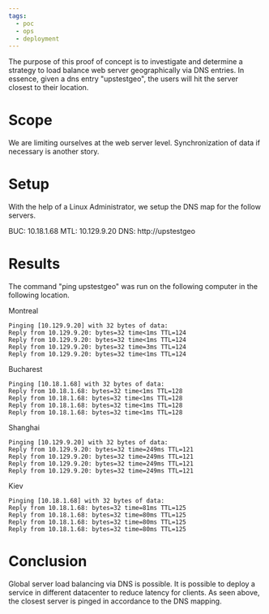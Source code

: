 ```yaml
---
tags:
  - poc
  - ops
  - deployment
---
```


The purpose of this proof of concept is to investigate and determine a strategy to load balance web server geographically via DNS entries. In essence, given a dns entry "upstestgeo", the users will hit the server closest to their location.

# Scope

We are limiting ourselves at the web server level. Synchronization of data if necessary is another story.

# Setup

With the help of a Linux Administrator, we setup the DNS map for the follow servers.

BUC: 10.18.1.68
MTL: 10.129.9.20
DNS: http://upstestgeo

# Results
The command "ping upstestgeo" was run on the following computer in the following location.

Montreal
```
Pinging [10.129.9.20] with 32 bytes of data:
Reply from 10.129.9.20: bytes=32 time<1ms TTL=124
Reply from 10.129.9.20: bytes=32 time<1ms TTL=124
Reply from 10.129.9.20: bytes=32 time=3ms TTL=124
Reply from 10.129.9.20: bytes=32 time<1ms TTL=124
```

Bucharest
```
Pinging [10.18.1.68] with 32 bytes of data:
Reply from 10.18.1.68: bytes=32 time<1ms TTL=128
Reply from 10.18.1.68: bytes=32 time<1ms TTL=128
Reply from 10.18.1.68: bytes=32 time<1ms TTL=128
Reply from 10.18.1.68: bytes=32 time<1ms TTL=128
```

Shanghai
```
Pinging [10.129.9.20] with 32 bytes of data:
Reply from 10.129.9.20: bytes=32 time=249ms TTL=121
Reply from 10.129.9.20: bytes=32 time=249ms TTL=121
Reply from 10.129.9.20: bytes=32 time=249ms TTL=121
Reply from 10.129.9.20: bytes=32 time=249ms TTL=121
```

Kiev
```
Pinging [10.18.1.68] with 32 bytes of data:
Reply from 10.18.1.68: bytes=32 time=81ms TTL=125
Reply from 10.18.1.68: bytes=32 time=80ms TTL=125
Reply from 10.18.1.68: bytes=32 time=80ms TTL=125
Reply from 10.18.1.68: bytes=32 time=80ms TTL=125
```

# Conclusion
Global server load balancing via DNS is possible. It is possible to deploy a service in different datacenter to reduce latency for clients. As seen above, the closest server is pinged in accordance to the DNS mapping.